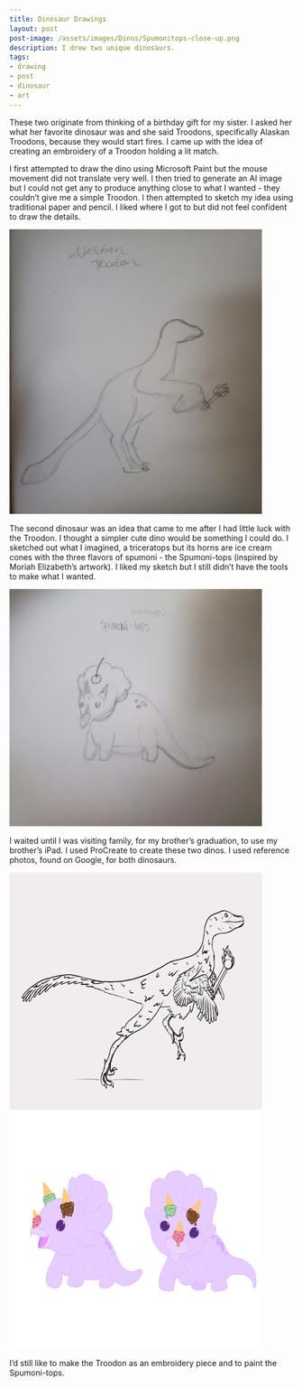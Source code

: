 ```yaml
---
title: Dinosaur Drawings
layout: post
post-image: /assets/images/Dinos/Spumonitops-close-up.png
description: I drew two unique dinosaurs.
tags:
- drawing
- post
- dinosaur
- art
---
```


These two originate from thinking of a birthday gift for my sister. 
I asked her what her favorite dinosaur was and she said Troodons, specifically Alaskan Troodons, because they would start fires. I came up with the idea of creating an embroidery of a Troodon holding a lit match. 

I first attempted to draw the dino using Microsoft Paint but the mouse movement did not translate very well. I then tried to generate an AI image but I could not get any to produce anything close to what I wanted - they couldn’t give me a simple Troodon.
I then attempted to sketch my idea using traditional paper and pencil. I liked where I got to but did not feel confident to draw the details.

<img src="/assets/images/Dinos/troodon-sketch.jpg" style="width:32em; height:36em;"/>

The second dinosaur was an idea that came to me after I had little luck with the Troodon. I thought a simpler cute dino would be something I could do. I sketched out what I imagined, a triceratops but its horns are ice cream cones with the three flavors of spumoni - the Spumoni-tops (inspired by Moriah Elizabeth’s artwork). 
I liked my sketch but I still didn’t have the tools to make what I wanted.

<img src="/assets/images/Dinos/spumonitops-sketch.jpg" style="width:32em; height:30em;"/>

I waited until I was visiting family, for my brother’s graduation, to use my brother’s iPad. I used ProCreate to create these two dinos. I used reference photos, found on Google, for both dinosaurs.

<img src="/assets/images/Dinos/Troodon.jpg" style="width:32em; height:30em;"/>

<img src="/assets/images/Dinos/Spumonitops.png" style="width:32em; height:30em;"/>

I’d still like to make the Troodon as an embroidery piece and to paint the Spumoni-tops.